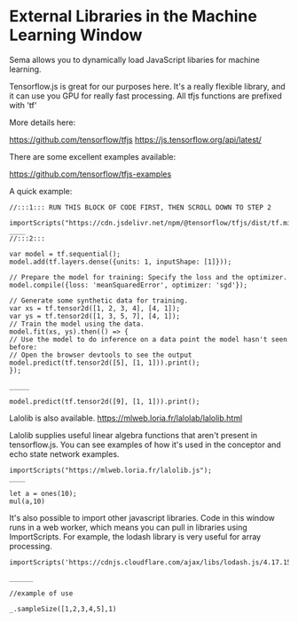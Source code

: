 # External Libraries in the Machine Learning Window

Sema allows you to dynamically load JavaScript libaries for machine learning.

Tensorflow.js is great for our purposes here. It's a really flexible library, and it can use you GPU for really fast processing.
All tfjs functions are prefixed with 'tf'

More details here:

https://github.com/tensorflow/tfjs
https://js.tensorflow.org/api/latest/

There are some excellent examples available:

https://github.com/tensorflow/tfjs-examples

A quick example:
```
//:::1::: RUN THIS BLOCK OF CODE FIRST, THEN SCROLL DOWN TO STEP 2

importScripts("https://cdn.jsdelivr.net/npm/@tensorflow/tfjs/dist/tf.min.js");
____
//:::2:::

var model = tf.sequential();
model.add(tf.layers.dense({units: 1, inputShape: [1]}));

// Prepare the model for training: Specify the loss and the optimizer.
model.compile({loss: 'meanSquaredError', optimizer: 'sgd'});

// Generate some synthetic data for training.
var xs = tf.tensor2d([1, 2, 3, 4], [4, 1]);
var ys = tf.tensor2d([1, 3, 5, 7], [4, 1]);
// Train the model using the data.
model.fit(xs, ys).then(() => {
// Use the model to do inference on a data point the model hasn't seen before:
// Open the browser devtools to see the output
model.predict(tf.tensor2d([5], [1, 1])).print();
});

_____

model.predict(tf.tensor2d([9], [1, 1])).print();
```

Lalolib is also available.
https://mlweb.loria.fr/lalolab/lalolib.html

Lalolib supplies useful linear algebra functions that aren't present in tensorflow.js.  You can see examples of how it's used in the conceptor and echo state network examples.

```
importScripts("https://mlweb.loria.fr/lalolib.js");
____

let a = ones(10);
mul(a,10)

```

It's also possible to import other javascript libraries.  Code in this window runs in a web worker, which means you can pull in libraries using ImportScripts. For example, the lodash library is very useful for array processing.

```
importScripts('https://cdnjs.cloudflare.com/ajax/libs/lodash.js/4.17.15/lodash.js')

______

//example of use

_.sampleSize([1,2,3,4,5],1)

```
